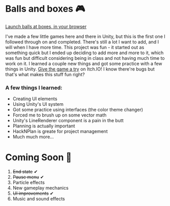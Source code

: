 # Balls and boxes 🎮
[Launch balls at boxes, in your browser](https://jswashburn.itch.io/bnb)

I've made a few little games here and there in Unity, but this is the first one I followed through on and completed.
There's still a lot I want to add, and I will when I have more time. This project was fun - it started out as something quick but I ended up deciding to add more and more to it, which was fun but difficult considering being in class and not having much time to work on it. I learned a couple new things and got some practice with a few things in Unity. [Give the game a try](https://jswashburn.itch.io/bnb) on Itch.IO! I know there're bugs but that's what makes this stuff fun right?
### A few things I learned:
- Creating UI elements
- Using Unity's UI system
- Got some practice using interfaces (the color theme changer)
- Forced me to brush up on some vector math
- Unity's LineRenderer component is a pain in the butt
- Planning is actually important
- HackNPlan is greate for project management
- Much much more...

# Coming Soon 👾
1. ~~End state~~ ✔
1. ~~Pause menu~~ ✔
1. Particle effects
1. New gameplay mechanics
1. ~~UI improvements~~ ✔
2. Music and sound effects
